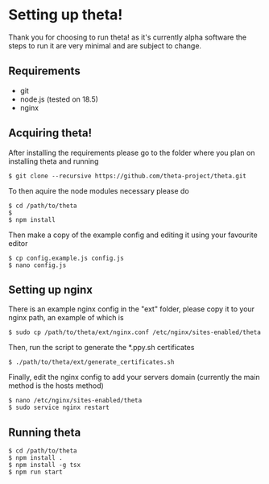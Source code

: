 # Setting up theta!
Thank you for choosing to run theta! as it's currently alpha software the steps to run it are very minimal and are subject to change.

## Requirements
- git
- node.js (tested on 18.5)
- nginx 

## Acquiring theta!
After installing the requirements please go to the folder where you plan on installing theta and running
```
$ git clone --recursive https://github.com/theta-project/theta.git
```
To then aquire the node modules necessary please do
```
$ cd /path/to/theta
$
$ npm install
```
Then make a copy of the example config and editing it using your favourite editor
```
$ cp config.example.js config.js
$ nano config.js
```

## Setting up nginx
There is an example nginx config in the "ext" folder, please copy it to your nginx path, an example of which is 
```
$ sudo cp /path/to/theta/ext/nginx.conf /etc/nginx/sites-enabled/theta
```
Then, run the script to generate the *.ppy.sh certificates
```
$ ./path/to/theta/ext/generate_certificates.sh
```
Finally, edit the nginx config to add your servers domain (currently the main method is the hosts method)
```
$ nano /etc/nginx/sites-enabled/theta
$ sudo service nginx restart
```

## Running theta
```
$ cd /path/to/theta
$ npm install .
$ npm install -g tsx
$ npm run start
```